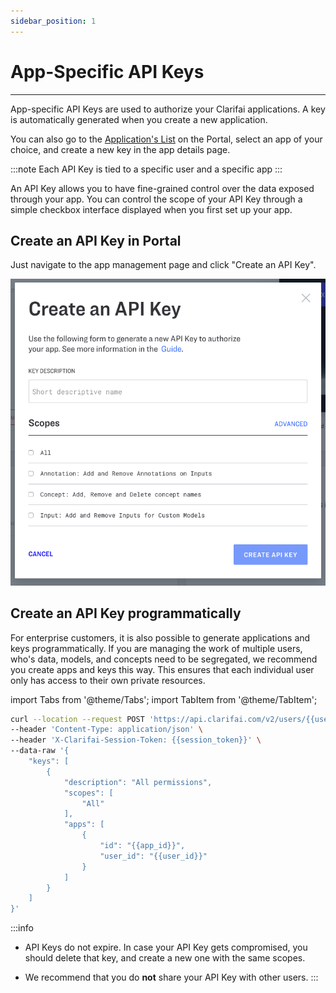```yaml
---
sidebar_position: 1
---
```


# App-Specific API Keys

<hr />

App-specific API Keys are used to authorize your Clarifai applications. A key is automatically generated when you create a new application.

You can also go to the [Application's List](https://portal.clarifai.com/) on the Portal, select an app of your choice, and create a new key in the app details page. 

:::note
Each API Key is tied to a specific user and a specific app
:::

An API Key allows you to have fine-grained control over the data exposed through your app. You can control the scope of your API Key through a simple checkbox interface displayed when you first set up your app.

## Create an API Key in Portal

Just navigate to the app management page and click "Create an API Key".

![](/img/apikey-screen.png)

## Create an API Key programmatically

For enterprise customers, it is also possible to generate applications and keys programmatically. If you are managing the work of multiple users, who's data, models, and concepts need to be segregated, we recommend you create apps and keys this way. This ensures that each individual user only has access to their own private resources.

import Tabs from '@theme/Tabs';
import TabItem from '@theme/TabItem';

<Tabs>
<TabItem value="cURL" label="cURL" default>

```bash
curl --location --request POST 'https://api.clarifai.com/v2/users/{{user_id}}/keys' \
--header 'Content-Type: application/json' \
--header 'X-Clarifai-Session-Token: {{session_token}}' \
--data-raw '{
    "keys": [
        {
            "description": "All permissions",
            "scopes": [
                "All"
            ],
            "apps": [
                {
                    "id": "{{app_id}}",
                    "user_id": "{{user_id}}"
                }
            ]
        }
    ]
}'
```
</TabItem>
</Tabs>

:::info
- API Keys do not expire. In case your API Key gets compromised, you should delete that key, and create a new one with the same scopes.

- We recommend that you do **not** share your API Key with other users.
:::


